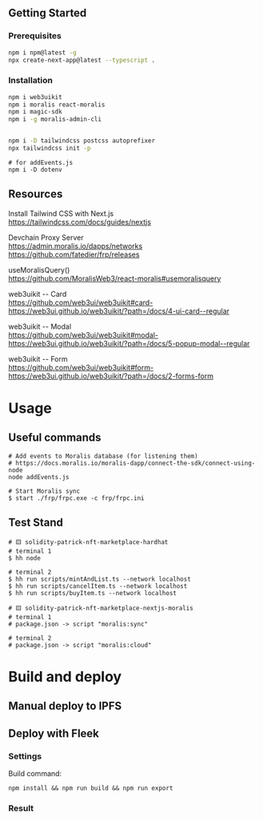 ## Getting Started

### Prerequisites

```bash
npm i npm@latest -g
npx create-next-app@latest --typescript .
```

### Installation

```bash
npm i web3uikit 
npm i moralis react-moralis
npm i magic-sdk
npm i -g moralis-admin-cli


npm i -D tailwindcss postcss autoprefixer
npx tailwindcss init -p
```

```shell
# for addEvents.js
npm i -D dotenv
```

## Resources   
Install Tailwind CSS with Next.js   
https://tailwindcss.com/docs/guides/nextjs

Devchain Proxy Server   
https://admin.moralis.io/dapps/networks   
https://github.com/fatedier/frp/releases   

useMoralisQuery()   
https://github.com/MoralisWeb3/react-moralis#usemoralisquery

web3uikit -- Card   
https://github.com/web3ui/web3uikit#card-   
https://web3ui.github.io/web3uikit/?path=/docs/4-ui-card--regular

web3uikit -- Modal  
https://github.com/web3ui/web3uikit#modal-   
https://web3ui.github.io/web3uikit/?path=/docs/5-popup-modal--regular

web3uikit -- Form   
https://github.com/web3ui/web3uikit#form-   
https://web3ui.github.io/web3uikit/?path=/docs/2-forms-form   





# Usage

## Useful commands

```shell
# Add events to Moralis database (for listening them)
# https://docs.moralis.io/moralis-dapp/connect-the-sdk/connect-using-node
node addEvents.js
```

```shell
# Start Moralis sync
$ start ./frp/frpc.exe -c frp/frpc.ini
```

## Test Stand

```shell
# 🟨 solidity-patrick-nft-marketplace-hardhat
# terminal 1
$ hh node

# terminal 2
$ hh run scripts/mintAndList.ts --network localhost
$ hh run scripts/cancelItem.ts --network localhost
$ hh run scripts/buyItem.ts --network localhost

# 🟨 solidity-patrick-nft-marketplace-nextjs-moralis
# terminal 1
# package.json -> script "moralis:sync"

# terminal 2
# package.json -> script "moralis:cloud"
```

# Build and deploy

## Manual deploy to IPFS

## Deploy with Fleek

### Settings

Build command:
```shell
npm install && npm run build && npm run export
```

### Result
